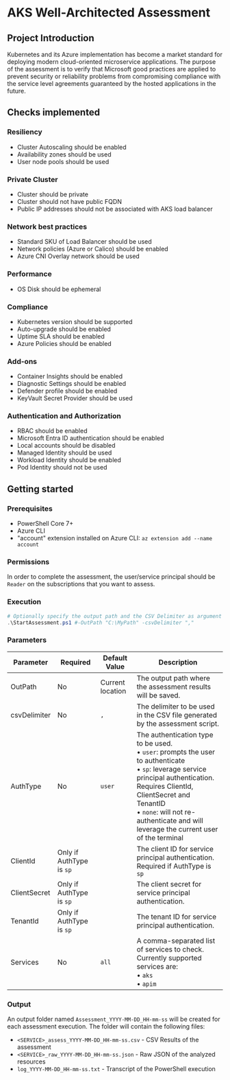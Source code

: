 # AKS Well-Architected Assessment

## Project Introduction

Kubernetes and its Azure implementation has become a market standard for
deploying modern cloud-oriented microservice applications. The purpose of the
assessment is to verify that Microsoft good practices are applied to prevent
security or reliability problems from compromising compliance with the service
level agreements guaranteed by the hosted applications in the future.

## Checks implemented

### Resiliency

- Cluster Autoscaling should be enabled
- Availability zones should be used
- User node pools should be used

### Private Cluster

- Cluster should be private
- Cluster should not have public FQDN
- Public IP addresses should not be associated with AKS load balancer

### Network best practices

- Standard SKU of Load Balancer should be used
- Network policies (Azure or Calico) should be enabled
- Azure CNI Overlay network should be used

### Performance

- OS Disk should be ephemeral

### Compliance

- Kubernetes version should be supported
- Auto-upgrade should be enabled
- Uptime SLA should be enabled
- Azure Policies should be enabled

### Add-ons

- Container Insights should be enabled
- Diagnostic Settings should be enabled
- Defender profile should be enabled
- KeyVault Secret Provider should be used

### Authentication and Authorization

- RBAC should be enabled
- Microsoft Entra ID authentication should be enabled
- Local accounts should be disabled
- Managed Identity should be used
- Workload Identity should be enabled
- Pod Identity should not be used

## Getting started

### Prerequisites

- PowerShell Core 7+
- Azure CLI
- "account" extension installed on Azure CLI: `az extension add --name account`

### Permissions

In order to complete the assessment, the user/service principal should be
`Reader` on the subscriptions that you want to assess.

### Execution

```powershell
# Optionally specify the output path and the CSV Delimiter as argument
.\StartAssessment.ps1 #-OutPath "C:\MyPath" -csvDelimiter ","
```

### Parameters

| Parameter    | Required                 | Default Value    | Description                                                                                                                                                                                                                                                                         |
| ------------ | ------------------------ | ---------------- | ----------------------------------------------------------------------------------------------------------------------------------------------------------------------------------------------------------------------------------------------------------------------------------- |
| OutPath      | No                       | Current location | The output path where the assessment results will be saved.                                                                                                                                                                                                                         |
| csvDelimiter | No                       | `,`              | The delimiter to be used in the CSV file generated by the assessment script.                                                                                                                                                                                                        |
| AuthType     | No                       | `user`           | The authentication type to be used. <br> • `user`: prompts the user to authenticate <br> • `sp`: leverage service principal authentication. Requires ClientId, ClientSecret and TenantID <br> • `none`: will not re-authenticate and will leverage the current user of the terminal |
| ClientId     | Only if AuthType is `sp` |                  | The client ID for service principal authentication. Required if AuthType is `sp`                                                                                                                                                                                                    |
| ClientSecret | Only if AuthType is `sp` |                  | The client secret for service principal authentication.                                                                                                                                                                                                                             |
| TenantId     | Only if AuthType is `sp` |                  | The tenant ID for service principal authentication.                                                                                                                                                                                                                                 |
| Services     | No                       | `all`            | A comma-separated list of services to check. Currently supported services are:<br> • `aks`<br> • `apim`                                                                                                                                                                             |

### Output

An output folder named `Assessment_YYYY-MM-DD_HH-mm-ss` will be created for each
assessment execution. The folder will contain the following files:

- `<SERVICE>_assess_YYYY-MM-DD_HH-mm-ss.csv` - CSV Results of the assessment
- `<SERVICE>_raw_YYYY-MM-DD_HH-mm-ss.json` - Raw JSON of the analyzed resources
- `log_YYYY-MM-DD_HH-mm-ss.txt` - Transcript of the PowerShell execution
